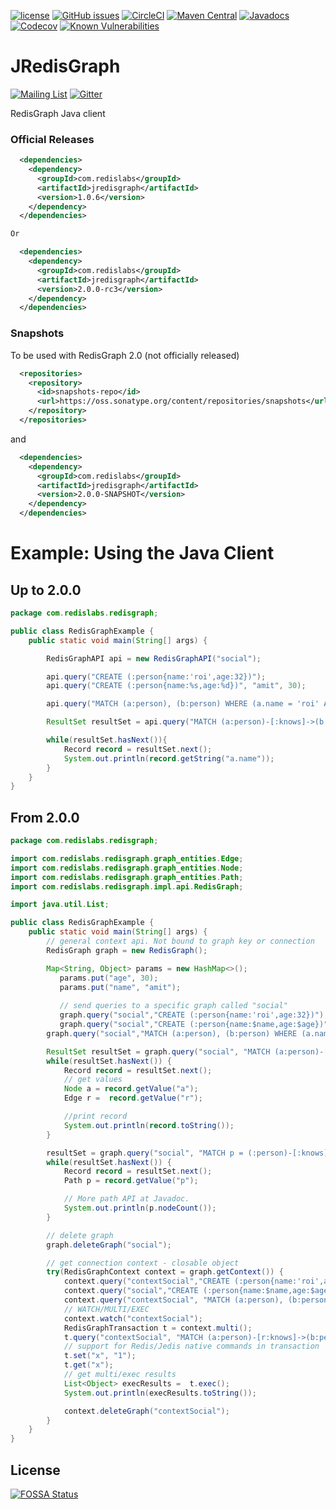 [![license](https://img.shields.io/github/license/RedisGraph/JRedisGraph.svg)](https://github.com/RedisGraph/JRedisGraph/blob/master/LICENSE)
[![GitHub issues](https://img.shields.io/github/release/RedisGraph/JRedisGraph.svg)](https://github.com/RedisGraph/JRedisGraph/releases/latest)
[![CircleCI](https://circleci.com/gh/RedisGraph/JRedisGraph/tree/master.svg?style=svg)](https://circleci.com/gh/RedisGraph/JRedisGraph/tree/master)
[![Maven Central](https://maven-badges.herokuapp.com/maven-central/com.redislabs/jredisgraph/badge.svg)](https://maven-badges.herokuapp.com/maven-central/com.redislabs/jredisgraph)
[![Javadocs](https://www.javadoc.io/badge/com.redislabs/jredisgraph.svg)](https://www.javadoc.io/doc/com.redislabs/jredisgraph)
[![Codecov](https://codecov.io/gh/RedisGraph/JRedisGraph/branch/master/graph/badge.svg)](https://codecov.io/gh/RedisGraph/JRedisGraph)
[![Known Vulnerabilities](https://snyk.io/test/github/RedisGraph/JRedisGraph/badge.svg?targetFile=pom.xml)](https://snyk.io/test/github/RedisGraph/JRedisGraph?targetFile=pom.xml)

# JRedisGraph
[![Mailing List](https://img.shields.io/badge/Mailing%20List-RedisGraph-blue)](https://groups.google.com/forum/#!forum/redisgraph)
[![Gitter](https://badges.gitter.im/RedisLabs/RedisGraph.svg)](https://gitter.im/RedisLabs/RedisGraph?utm_source=badge&utm_medium=badge&utm_campaign=pr-badge)

RedisGraph Java client


### Official Releases

```xml
  <dependencies>
    <dependency>
      <groupId>com.redislabs</groupId>
      <artifactId>jredisgraph</artifactId>
      <version>1.0.6</version>
    </dependency>
  </dependencies>

Or

  <dependencies>
    <dependency>
      <groupId>com.redislabs</groupId>
      <artifactId>jredisgraph</artifactId>
      <version>2.0.0-rc3</version>
    </dependency>
  </dependencies>
```

### Snapshots
To be used with RedisGraph 2.0 (not officially released)

```xml
  <repositories>
    <repository>
      <id>snapshots-repo</id>
      <url>https://oss.sonatype.org/content/repositories/snapshots</url>
    </repository>
  </repositories>
```

and

```xml
  <dependencies>
    <dependency>
      <groupId>com.redislabs</groupId>
      <artifactId>jredisgraph</artifactId>
      <version>2.0.0-SNAPSHOT</version>
    </dependency>
  </dependencies>
```

# Example: Using the Java Client
## Up to 2.0.0
```java
package com.redislabs.redisgraph;

public class RedisGraphExample {
	public static void main(String[] args) {

		RedisGraphAPI api = new RedisGraphAPI("social");

		api.query("CREATE (:person{name:'roi',age:32})");
		api.query("CREATE (:person{name:%s,age:%d})", "amit", 30);

		api.query("MATCH (a:person), (b:person) WHERE (a.name = 'roi' AND b.name='amit') CREATE (a)-[:knows]->(b)");

		ResultSet resultSet = api.query("MATCH (a:person)-[:knows]->(b:person) RETURN a, b");

		while(resultSet.hasNext()){
			Record record = resultSet.next();
			System.out.println(record.getString("a.name"));
		}
	}
}

```
## From 2.0.0

```java
package com.redislabs.redisgraph;

import com.redislabs.redisgraph.graph_entities.Edge;
import com.redislabs.redisgraph.graph_entities.Node;
import com.redislabs.redisgraph.graph_entities.Path;
import com.redislabs.redisgraph.impl.api.RedisGraph;

import java.util.List;

public class RedisGraphExample {
    public static void main(String[] args) {
        // general context api. Not bound to graph key or connection
        RedisGraph graph = new RedisGraph();

        Map<String, Object> params = new HashMap<>();
           params.put("age", 30);
           params.put("name", "amit");
       
           // send queries to a specific graph called "social"
           graph.query("social","CREATE (:person{name:'roi',age:32})");
           graph.query("social","CREATE (:person{name:$name,age:$age})", params);
        graph.query("social","MATCH (a:person), (b:person) WHERE (a.name = 'roi' AND b.name='amit') CREATE (a)-[:knows]->(b)");

        ResultSet resultSet = graph.query("social", "MATCH (a:person)-[r:knows]->(b:person) RETURN a, r, b");
        while(resultSet.hasNext()) {
            Record record = resultSet.next();
            // get values
            Node a = record.getValue("a");
            Edge r =  record.getValue("r");

            //print record
            System.out.println(record.toString());
        }

        resultSet = graph.query("social", "MATCH p = (:person)-[:knows]->(:person) RETURN p");
        while(resultSet.hasNext()) {
            Record record = resultSet.next();
            Path p = record.getValue("p");

            // More path API at Javadoc.
            System.out.println(p.nodeCount());
        }

        // delete graph
        graph.deleteGraph("social");

        // get connection context - closable object
        try(RedisGraphContext context = graph.getContext()) {
            context.query("contextSocial","CREATE (:person{name:'roi',age:32})");
            context.query("social","CREATE (:person{name:$name,age:$age})", params);
            context.query("contextSocial", "MATCH (a:person), (b:person) WHERE (a.name = 'roi' AND b.name='amit') CREATE (a)-[:knows]->(b)");
            // WATCH/MULTI/EXEC
            context.watch("contextSocial");
            RedisGraphTransaction t = context.multi();
            t.query("contextSocial", "MATCH (a:person)-[r:knows]->(b:person{name:$name,age:$age}) RETURN a, r, b", params);
            // support for Redis/Jedis native commands in transaction
            t.set("x", "1");
            t.get("x");
            // get multi/exec results
            List<Object> execResults =  t.exec();
            System.out.println(execResults.toString());

            context.deleteGraph("contextSocial");
        }
    }
}

```

## License
[![FOSSA Status](https://app.fossa.io/api/projects/git%2Bgithub.com%2FRedisGraph%2FJRedisGraph.svg?type=large)](https://app.fossa.io/projects/git%2Bgithub.com%2FRedisGraph%2FJRedisGraph?ref=badge_large)
